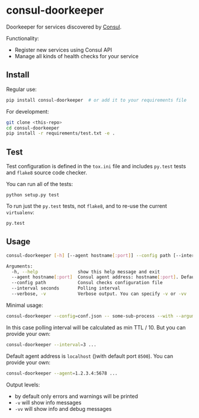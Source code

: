 # consul-doorkeeper

Doorkeeper for services discovered by [Consul](https://www.consul.io/).

Functionality:

* Register new services using Consul API
* Manage all kinds of health checks for your service

## Install

Regular use:

```sh
pip install consul-doorkeeper  # or add it to your requirements file
```

For development:

```sh
git clone <this-repo>
cd consul-doorkeeper
pip install -r requirements/test.txt -e .
```

## Test

Test configuration is defined in the `tox.ini` file and includes `py.test` tests
and `flake8` source code checker.

You can run all of the tests:

```
python setup.py test
```

To run just the `py.test` tests, not `flake8`, and to re-use the current `virtualenv`:

```sh
py.test
```

## Usage

```sh
consul-doorkeeper [-h] [--agent hostname[:port]] --config path [--interval seconds] [--verbose] -- command [arguments]

Arguments:
  -h, --help               show this help message and exit
  --agent hostname[:port]  Consul agent address: hostname[:port]. Default: localhost (default port is 8500)
  --config path            Consul checks configuration file
  --interval seconds       Polling interval
  --verbose, -v            Verbose output. You can specify -v or -vv
```

Minimal usage:

```sh
consul-doorkeeper --config=conf.json -- some-sub-process --with --arguments
```

In this case polling interval will be calculated as min TTL / 10. But you can provide your own:

```sh
consul-doorkeeper --interval=3 ...
```

Default agent address is `localhost` ()with default port `8500`). You can provide your own:

```sh
consul-doorkeeper --agent=1.2.3.4:5678 ...
```

Output levels:

* by default only errors and warnings will be printed
* `-v` will show info messages
* `-vv` will show info and debug messages
